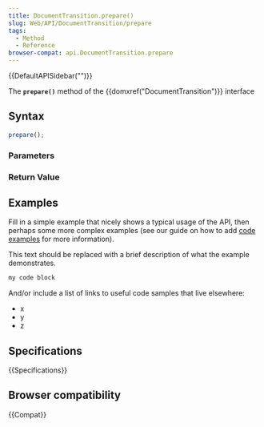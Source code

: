 ```yaml
---
title: DocumentTransition.prepare()
slug: Web/API/DocumentTransition/prepare
tags:
  - Method
  - Reference
browser-compat: api.DocumentTransition.prepare
---
```

{{DefaultAPISidebar("")}}

The **`prepare()`** method of the {{domxref("DocumentTransition")}} interface 

## Syntax

```js
prepare();
```

### Parameters



### Return Value



## Examples

Fill in a simple example that nicely shows a typical usage of the API, then perhaps some more complex examples (see our guide on how to add [code examples](/en-US/docs/MDN/Contribute/Structures/Code_examples) for more information).

This text should be replaced with a brief description of what the example demonstrates.

```js
my code block
```

And/or include a list of links to useful code samples that live elsewhere:

*   x
*   y
*   z

## Specifications

{{Specifications}}

## Browser compatibility

{{Compat}}

